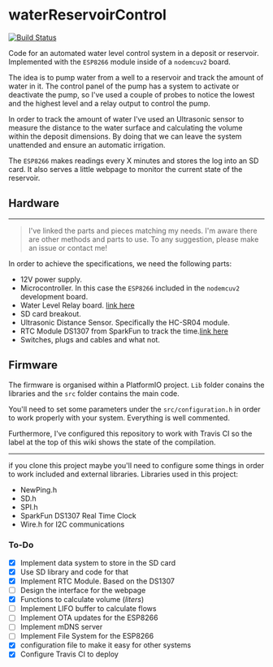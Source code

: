 waterReservoirControl
===========

[![Build Status](https://travis-ci.org/kitusmark/waterReservoirControl.svg?branch=master)](https://travis-ci.org/kitusmark/waterReservoirControl)

Code for an automated water level control system in a deposit or reservoir. Implemented with the `ESP8266` module inside of a `nodemcuv2` board.

The idea is to pump water from a well to a reservoir and track the amount of water in it. The control panel of the pump has a system to activate or deactivate the pump, so I've used a couple of probes to notice the lowest and the highest level and a relay output to control the pump.

In order to track the amount of water I've used an Ultrasonic sensor to measure the distance to the water surface and calculating the volume within the deposit dimensions.
By doing that we can leave the system unattended and ensure an automatic irrigation.

The `ESP8266` makes readings every X minutes and stores the log into an SD card. It also serves a little webpage to monitor the current state of the reservoir.

## Hardware

----
>I've linked the parts and pieces matching my needs. I'm aware there are other methods and parts to use. To any suggestion, please make an issue or contact me!

In order to achieve the specifications, we need the following parts:

+ 12V power supply.
+ Microcontroller. In this case the `ESP8266` included in the `nodemcuv2` development board.
+ Water Level Relay board. [link here](https://google.es)
+ SD card breakout.
+ Ultrasonic Distance Sensor. Specifically the HC-SR04 module.
+ RTC Module DS1307 from SparkFun to track the time.[link here](https://google.es)
+ Switches, plugs and cables and what not.


## Firmware

The firmware is organised within a PlatformIO project. `Lib` folder conains the libraries and the `src` folder contains the main code.

You'll need to set some parameters under the `src/configuration.h` in order to work properly with your system. Everything is well commented.

Furthermore, I've configured this repository to work with Travis CI so the label at the top of this wiki shows the state of the compilation.

---
if you clone this project maybe you'll need to configure some things in order to work included and external libraries.
Libraries used in this project:

+ NewPing.h
+ SD.h
+ SPI.h
+ SparkFun DS1307 Real Time Clock
+ Wire.h for I2C communications

### To-Do

- [x] Implement data system to store in the SD card
- [x] Use SD library and code for that
- [x] Implement RTC Module. Based on the DS1307
- [ ] Design the interface for the webpage
- [x] Functions to calculate volume (*liters*)
- [ ] Implement LIFO buffer to calculate flows
- [ ] Implement OTA updates for the ESP8266
- [ ] Implement mDNS server
- [ ] Implement File System for the ESP8266
- [x] configuration file to make it easy for other systems
- [x] Configure Travis CI to deploy
